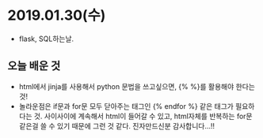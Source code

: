 # 2019.01.30(수)

- flask, SQL하는날.



## 오늘 배운 것

- html에서 jinja를 사용해서 python 문법을 쓰고싶으면, {% %}를 활용해야 한다는 것!
- 놀라운점은 if문과 for문 모두 닫아주는 태그인 {% endfor %} 같은 태그가 필요하다는 것.
  사이사이에 계속해서 html이 들어갈 수 있고, html자체를 반복하는 for문 같은걸 쓸 수 있기 때문에 그런 것 같다. 진자만드신분 감사합니다...!!

